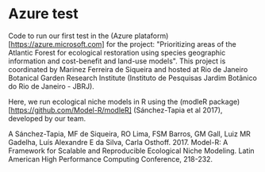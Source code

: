 # Azure test

Code to run our first test in the (Azure plataform)[https://azure.microsoft.com] for the project: "Prioritizing areas of the Atlantic Forest for ecological restoration using species geographic information and cost-benefit and land-use models". This project is coordinated by Marinez Ferreira de Siqueira and hosted at Rio de Janeiro Botanical Garden Research Institute (Instituto de Pesquisas Jardim Botânico do Rio de Janeiro - JBRJ). 

Here, we run ecological niche models in R using the (modleR package)[https://github.com/Model-R/modleR] (Sánchez-Tapia et al 2017), developed by our team.

A Sánchez-Tapia, MF de Siqueira, RO Lima, FSM Barros, GM Gall, Luiz MR Gadelha, Luís Alexandre E da Silva, Carla Osthoff. 2017. Model-R: A Framework for Scalable and Reproducible Ecological Niche Modeling.
Latin American High Performance Computing Conference, 218-232.
